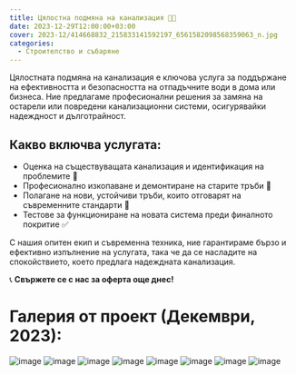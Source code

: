 ```yaml
---
title: Цялостна подмяна на канализация 🚧🔄
date: 2023-12-29T12:00:00+03:00
cover: 2023-12/414668832_215833141592197_6561582098568359063_n.jpg
categories:
  - Строителство и събаряне
---
```


Цялостната подмяна на канализация е ключова услуга за поддържане на ефективността и безопасността на отпадъчните води в дома или бизнеса. Ние предлагаме професионални решения за замяна на остарели или повредени канализационни системи, осигурявайки надеждност и дълготрайност.

## Какво включва услугата:

- Оценка на съществуващата канализация и идентификация на проблемите 🧐
- Професионално изкопаване и демонтиране на старите тръби 🚜
- Полагане на нови, устойчиви тръби, които отговарят на съвременните стандарти 📏
- Тестове за функциониране на новата система преди финалното покритие ✅

С нашия опитен екип и съвременна техника, ние гарантираме бързо и ефективно изпълнение на услугата, така че да се насладите на спокойствието, което предлага надеждната канализация.

📞 **Свържете се с нас за оферта още днес!**

# Галерия от проект (Декември, 2023):

![image](2023-12/414677916_215832988258879_7292464847542934428_n.jpg)
![image](2023-12/414681200_215833048258873_2287738405300158374_n.jpg)
![image](2023-12/414683075_215833024925542_5282483341272849159_n.jpg)
![image](2023-12/414975819_215832854925559_7640627363023061246_n.jpg)
![image](2023-12/414978609_215832864925558_488998483632479131_n.jpg)
![image](2023-12/414981498_215833124925532_7163965367483597317_n.jpg)
![image](2023-12/415025371_215832994925545_5779402740172316209_n.jpg)
![image](2023-12/414668832_215833141592197_6561582098568359063_n.jpg)
